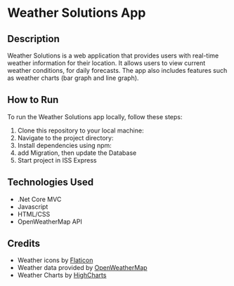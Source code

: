 # Weather Solutions App
## Description
Weather Solutions is a web application that provides users with real-time weather information for their location. 
It allows users to view current weather conditions, for daily forecasts. The app also includes features such as weather charts (bar graph and line graph).

## How to Run
To run the Weather Solutions app locally, follow these steps:

1. Clone this repository to your local machine: 
2. Navigate to the project directory:
4. Install dependencies using npm:
5. add Migration, then update the Database
6. Start project in ISS Express

## Technologies Used
- .Net Core MVC
- Javascript
- HTML/CSS
- OpenWeatherMap API

## Credits
- Weather icons by [Flaticon](https://www.flaticon.com/)
- Weather data provided by [OpenWeatherMap](https://openweathermap.org/)
- Weather Charts by [HighCharts](https://code.highcharts.com/)

